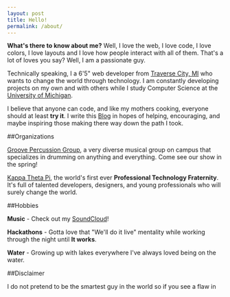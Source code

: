```yaml
---
layout: post
title: Hello!
permalink: /about/
---
```


**What's there to know about me?** Well, I love the web, I love code, I love colors, I love layouts and I love how people interact with all of them. That's a lot of loves you say? Well, I am a passionate guy.

Technically speaking, I a 6'5" web developer from [Traverse City, MI](http://tctourism.com) who wants to change the world through technology. I am constantly developing projects on my own and with others while I study Computer Science at the [University of Michigan](http://umich.edu).

I believe that anyone can code, and like my mothers cooking, everyone should at least **try it**. I write this [Blog](http://daniellytle.github.io/blog) in hopes of helping, encouraging, and maybe inspiring those making there way down the path I took. 

##Organizations

[Groove Percussion Group](http://umuac.org/groove/), a very diverse musical group on campus that specializes in drumming on anything and everything. Come see our show in the spring!

[Kappa Theta Pi](http://kappathetapi.com), the world's first ever **Professional Technology Fraternity**. It's full of talented developers, designers, and young professionals who will surely change the world.

##Hobbies

**Music** - Check out my [SoundCloud](http://soundcloud.com/danielwilsonmusic)!

**Hackathons** - Gotta love that "We'll do it live" mentality while working through the night until **It works**.

**Water** - Growing up with lakes everywhere I've always loved being on the water.

##Disclaimer

I do not pretend to be the smartest guy in the world so if you see a flaw in 

